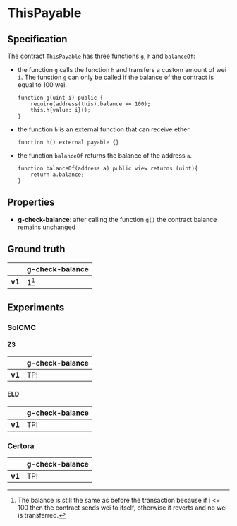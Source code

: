 # ThisPayable

## Specification
The contract `ThisPayable` has three functions `g`, `h` and `balanceOf`: 

- the function `g` calls the function `h` and transfers a custom amount of wei `i`. The function `g` can only be called if the balance of the contract is equal to 100 wei.
    ```
    function g(uint i) public {
        require(address(this).balance == 100);
        this.h{value: i}();
    }
    ```
- the function `h` is an external function that can receive ether
    ```
    function h() external payable {}
    ```
- the function `balanceOf` returns the balance of the address `a`.
    ```
    function balanceOf(address a) public view returns (uint){
        return a.balance;
    }
    ```

## Properties
- **g-check-balance**: after calling the function `g()` the contract balance remains unchanged

## Ground truth
|        | g-check-balance |
|--------|-----------------|
| **v1** | 1[^1]           |
 
[^1]: The balance is still the same as before the transaction because if i <= 100 then the contract sends wei to itself, otherwise it reverts and no wei is transferred.

## Experiments
### SolCMC
#### Z3
|        | g-check-balance |
|--------|-----------------|
| **v1** | TP!             |
 

#### ELD
|        | g-check-balance |
|--------|-----------------|
| **v1** | TP!             |
 


### Certora
|        | g-check-balance |
|--------|-----------------|
| **v1** | TP!             |
 

